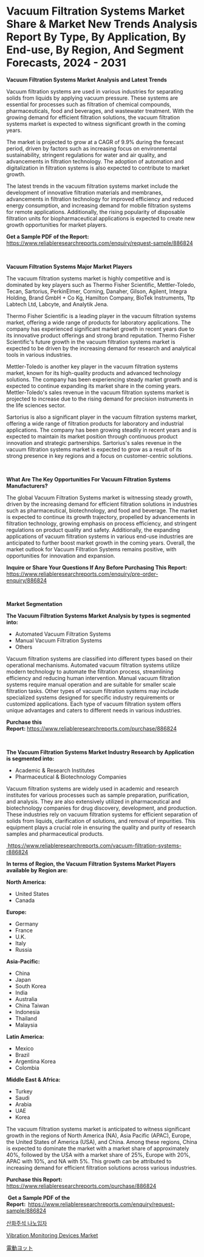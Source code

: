 <p><h1>Vacuum Filtration Systems Market Share & Market New Trends Analysis Report By Type, By Application, By End-use, By Region, And Segment Forecasts, 2024 - 2031</h1></p><p><strong>Vacuum Filtration Systems Market Analysis and Latest Trends</strong></p>
<p><p>Vacuum filtration systems are used in various industries for separating solids from liquids by applying vacuum pressure. These systems are essential for processes such as filtration of chemical compounds, pharmaceuticals, food and beverages, and wastewater treatment. With the growing demand for efficient filtration solutions, the vacuum filtration systems market is expected to witness significant growth in the coming years.</p><p>The market is projected to grow at a CAGR of 9.9% during the forecast period, driven by factors such as increasing focus on environmental sustainability, stringent regulations for water and air quality, and advancements in filtration technology. The adoption of automation and digitalization in filtration systems is also expected to contribute to market growth.</p><p>The latest trends in the vacuum filtration systems market include the development of innovative filtration materials and membranes, advancements in filtration technology for improved efficiency and reduced energy consumption, and increasing demand for mobile filtration systems for remote applications. Additionally, the rising popularity of disposable filtration units for biopharmaceutical applications is expected to create new growth opportunities for market players.</p></p>
<p><strong>Get a Sample PDF of the Report:&nbsp;</strong> <a href="https://www.reliableresearchreports.com/enquiry/request-sample/886824">https://www.reliableresearchreports.com/enquiry/request-sample/886824</a></p>
<p>&nbsp;</p>
<p><strong>Vacuum Filtration Systems Major Market Players</strong></p>
<p><p>The vacuum filtration systems market is highly competitive and is dominated by key players such as Thermo Fisher Scientific, Mettler-Toledo, Tecan, Sartorius, PerkinElmer, Corning, Danaher, Gilson, Agilent, Integra Holding, Brand GmbH + Co Kg, Hamilton Company, BioTek Instruments, Ttp Labtech Ltd, Labcyte, and Analytik Jena.</p><p>Thermo Fisher Scientific is a leading player in the vacuum filtration systems market, offering a wide range of products for laboratory applications. The company has experienced significant market growth in recent years due to its innovative product offerings and strong brand reputation. Thermo Fisher Scientific's future growth in the vacuum filtration systems market is expected to be driven by the increasing demand for research and analytical tools in various industries.</p><p>Mettler-Toledo is another key player in the vacuum filtration systems market, known for its high-quality products and advanced technology solutions. The company has been experiencing steady market growth and is expected to continue expanding its market share in the coming years. Mettler-Toledo's sales revenue in the vacuum filtration systems market is projected to increase due to the rising demand for precision instruments in the life sciences sector.</p><p>Sartorius is also a significant player in the vacuum filtration systems market, offering a wide range of filtration products for laboratory and industrial applications. The company has been growing steadily in recent years and is expected to maintain its market position through continuous product innovation and strategic partnerships. Sartorius's sales revenue in the vacuum filtration systems market is expected to grow as a result of its strong presence in key regions and a focus on customer-centric solutions.</p></p>
<p>&nbsp;</p>
<p><strong>What Are The Key Opportunities For Vacuum Filtration Systems Manufacturers?</strong></p>
<p><p>The global Vacuum Filtration Systems market is witnessing steady growth, driven by the increasing demand for efficient filtration solutions in industries such as pharmaceutical, biotechnology, and food and beverage. The market is expected to continue its growth trajectory, propelled by advancements in filtration technology, growing emphasis on process efficiency, and stringent regulations on product quality and safety. Additionally, the expanding applications of vacuum filtration systems in various end-use industries are anticipated to further boost market growth in the coming years. Overall, the market outlook for Vacuum Filtration Systems remains positive, with opportunities for innovation and expansion.</p></p>
<p><strong>Inquire or Share Your Questions If Any Before Purchasing This Report:</strong> <a href="https://www.reliableresearchreports.com/enquiry/pre-order-enquiry/886824">https://www.reliableresearchreports.com/enquiry/pre-order-enquiry/886824</a></p>
<p>&nbsp;</p>
<p><strong>Market Segmentation</strong></p>
<p><strong>The Vacuum Filtration Systems Market Analysis by types is segmented into:</strong></p>
<p><ul><li>Automated Vacuum Filtration Systems</li><li>Manual Vacuum Filtration Systems</li><li>Others</li></ul></p>
<p><p>Vacuum filtration systems are classified into different types based on their operational mechanisms. Automated vacuum filtration systems utilize modern technology to automate the filtration process, streamlining efficiency and reducing human intervention. Manual vacuum filtration systems require manual operation and are suitable for smaller scale filtration tasks. Other types of vacuum filtration systems may include specialized systems designed for specific industry requirements or customized applications. Each type of vacuum filtration system offers unique advantages and caters to different needs in various industries.</p></p>
<p><strong>Purchase this Report:&nbsp;</strong><a href="https://www.reliableresearchreports.com/purchase/886824">https://www.reliableresearchreports.com/purchase/886824</a></p>
<p>&nbsp;</p>
<p><strong>The Vacuum Filtration Systems Market Industry Research by Application is segmented into:</strong></p>
<p><ul><li>Academic & Research Institutes</li><li>Pharmaceutical & Biotechnology Companies</li></ul></p>
<p><p>Vacuum filtration systems are widely used in academic and research institutes for various processes such as sample preparation, purification, and analysis. They are also extensively utilized in pharmaceutical and biotechnology companies for drug discovery, development, and production. These industries rely on vacuum filtration systems for efficient separation of solids from liquids, clarification of solutions, and removal of impurities. This equipment plays a crucial role in ensuring the quality and purity of research samples and pharmaceutical products.</p></p>
<p><a href="https://www.reliableresearchreports.com/vacuum-filtration-systems-r886824">&nbsp;https://www.reliableresearchreports.com/vacuum-filtration-systems-r886824</a></p>
<p><strong>In terms of Region, the Vacuum Filtration Systems Market Players available by Region are:</strong></p>
<p>
    <p> <strong> North America: </strong>
        <ul>
            <li>United States</li>
            <li>Canada</li>
        </ul>
        </p> 
    <p> <strong> Europe: </strong>
        <ul>
            <li>Germany</li>
            <li>France</li>
            <li>U.K.</li>
            <li>Italy</li>
            <li>Russia</li>
        </ul>
        </p> 
    <p> <strong> Asia-Pacific: </strong>
        <ul>
            <li>China</li>
            <li>Japan</li>
            <li>South Korea</li>
            <li>India</li>
            <li>Australia</li>
            <li>China Taiwan</li>
            <li>Indonesia</li>
            <li>Thailand</li>
            <li>Malaysia</li>
        </ul>
        </p> 
    <p> <strong> Latin America: </strong>
        <ul>
            <li>Mexico</li>
            <li>Brazil</li>
            <li>Argentina Korea</li>
            <li>Colombia</li>
        </ul>
        </p> 
    <p> <strong> Middle East & Africa: </strong>
        <ul>
            <li>Turkey</li>
            <li>Saudi</li>
            <li>Arabia</li>
            <li>UAE</li>
            <li>Korea</li>
        </ul>
    </p>
    </p>
<p><p>The vacuum filtration systems market is anticipated to witness significant growth in the regions of North America (NA), Asia Pacific (APAC), Europe, the United States of America (USA), and China. Among these regions, China is expected to dominate the market with a market share of approximately 40%, followed by the USA with a market share of 25%, Europe with 20%, APAC with 10%, and NA with 5%. This growth can be attributed to increasing demand for efficient filtration solutions across various industries.</p></p>
<p><strong>Purchase this Report: </strong><a href="https://www.reliableresearchreports.com/purchase/886824">https://www.reliableresearchreports.com/purchase/886824</a></p>
<p>&nbsp;<strong>Get a Sample PDF of the Report:&nbsp;&nbsp;</strong><a href="https://www.reliableresearchreports.com/enquiry/request-sample/886824">https://www.reliableresearchreports.com/enquiry/request-sample/886824</a></p>
<p><strong></strong></p>
<p><p><a href="https://github.com/idcefvhkdut6/Market-Research-Report-List-1/blob/main/159334426002.md">산화주석 나노입자</a></p><p><a href="https://github.com/GroverBarry/Market-Research-Report-List-4/blob/main/vibration-monitoring-devices-market.md">Vibration Monitoring Devices Market</a></p><p><a href="https://github.com/ppmazlotr77499/Market-Research-Report-List-1/blob/main/985941728515.md">電動ヨット</a></p></p>